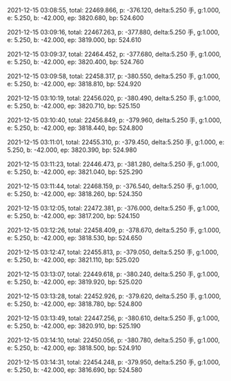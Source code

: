 2021-12-15 03:08:55, total: 22469.866, p: -376.120, delta:5.250 手, g:1.000, e: 5.250, b: -42.000, ep: 3820.680, bp: 524.600

2021-12-15 03:09:16, total: 22467.263, p: -377.880, delta:5.250 手, g:1.000, e: 5.250, b: -42.000, ep: 3819.000, bp: 524.610

2021-12-15 03:09:37, total: 22464.452, p: -377.680, delta:5.250 手, g:1.000, e: 5.250, b: -42.000, ep: 3820.400, bp: 524.760

2021-12-15 03:09:58, total: 22458.317, p: -380.550, delta:5.250 手, g:1.000, e: 5.250, b: -42.000, ep: 3818.810, bp: 524.920

2021-12-15 03:10:19, total: 22456.020, p: -380.490, delta:5.250 手, g:1.000, e: 5.250, b: -42.000, ep: 3820.710, bp: 525.150

2021-12-15 03:10:40, total: 22456.849, p: -379.960, delta:5.250 手, g:1.000, e: 5.250, b: -42.000, ep: 3818.440, bp: 524.800

2021-12-15 03:11:01, total: 22455.310, p: -379.450, delta:5.250 手, g:1.000, e: 5.250, b: -42.000, ep: 3820.390, bp: 524.980

2021-12-15 03:11:23, total: 22446.473, p: -381.280, delta:5.250 手, g:1.000, e: 5.250, b: -42.000, ep: 3821.040, bp: 525.290

2021-12-15 03:11:44, total: 22468.159, p: -376.540, delta:5.250 手, g:1.000, e: 5.250, b: -42.000, ep: 3818.260, bp: 524.350

2021-12-15 03:12:05, total: 22472.381, p: -376.000, delta:5.250 手, g:1.000, e: 5.250, b: -42.000, ep: 3817.200, bp: 524.150

2021-12-15 03:12:26, total: 22458.409, p: -378.670, delta:5.250 手, g:1.000, e: 5.250, b: -42.000, ep: 3818.530, bp: 524.650

2021-12-15 03:12:47, total: 22455.813, p: -379.050, delta:5.250 手, g:1.000, e: 5.250, b: -42.000, ep: 3821.110, bp: 525.020

2021-12-15 03:13:07, total: 22449.618, p: -380.240, delta:5.250 手, g:1.000, e: 5.250, b: -42.000, ep: 3819.920, bp: 525.020

2021-12-15 03:13:28, total: 22452.926, p: -379.620, delta:5.250 手, g:1.000, e: 5.250, b: -42.000, ep: 3818.780, bp: 524.800

2021-12-15 03:13:49, total: 22447.256, p: -380.610, delta:5.250 手, g:1.000, e: 5.250, b: -42.000, ep: 3820.910, bp: 525.190

2021-12-15 03:14:10, total: 22450.056, p: -380.780, delta:5.250 手, g:1.000, e: 5.250, b: -42.000, ep: 3818.500, bp: 524.910

2021-12-15 03:14:31, total: 22454.248, p: -379.950, delta:5.250 手, g:1.000, e: 5.250, b: -42.000, ep: 3816.690, bp: 524.580